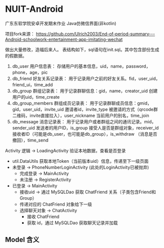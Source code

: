 # NUIT-Android
广东东软学院安卓开发期末作业
Java仿微信界面(非kotlin)

项目fork来源：
https://github.com/Ulrich2003/End-of-period-summary---Android-schoolwork-entertainment-app-imitating-wechat

做出大量修改，造福后来人。
表结构如下，sql语句在init.sql。其中包含部份生成的假数据。
1. db_user 用户信息表：
   存储用户的基本信息，uid，name，password，phone，age，pic
2. db_friend 好友关系记录表：
   用于记录用户之前的好友关系。fid，user_uid，friend_ui，time_add
3. db_group 群组记录表：
   用于记录群聊信息：gid，name，creator_uid 创建用户的uid，time_create
4. db_group_members 群组成员记录表：
   用于记录群聊成员信息：gmid，gid，user_uid，invite_uid 邀请者id，invite_type 被邀请的方式（qrcode群二维码，invite直接拉入），user_nickname 当前用户的别名，time_join
5. db_message 消息记录表：
   用于记录用户或者群组之间的通讯记录。mid，sender_uid 发送者的用户ID，is_group 接受人是否是群组对象，receiver_id 接收者ID（可能是db_user，也可能是db_group），is_withdraw （消息是否撤回），time_send

Activity 逻辑 
-> LoadingActivity 验证本地数据，查看是否登录
   - util.DataUtils 获取本地Token（当前版本uid）信息，传递至下一级页面
   - 未登录 -> PhoneNumberLoginActivity (此处的LoginActivity已被抛弃)
     - 完成登录 -> MainActivity
     - 未注册 -> RegisterActivity
   - 已登录 -> MainActivity
     - 接收uid -> 通过 MySQLDao 获取 ChatFriend 关系（子类包含Friend和Group）
     - 传递对应的 ChatFriend 对象给下一级
     - 选择聊天对象 -> ChatActivity
       - 接收 ChatFriend
       - 获取 id，通过 MySQLDao 获取聊天记录并加载

Model 含义
   - 